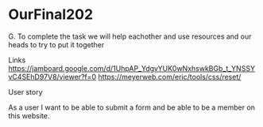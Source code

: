 # OurFinal202




G. To complete the task we will help eachother and use resources and our heads to try to put it together


Links
https://jamboard.google.com/d/1UhpAP_YdgvYUK0wNxhswkBGb_t_YNSSYvC4SEhD97V8/viewer?f=0
https://meyerweb.com/eric/tools/css/reset/

User story

As a user I want to be able to submit a form and be able to be a member on this website.
